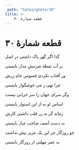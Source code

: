 ```yaml
---
_path: "hafez/ghete/30"
title: >-
    قطعه شمارهٔ ۳۰
---
```

# قطعه شمارهٔ ۳۰

<div class="b" id="bn1"><div class="m1"><p>گدا اگر گهر پاک داشتی در اصل</p></div>
<div class="m2"><p>بر آب نقطهٔ شرمش مدار بایستی</p></div></div>
<div class="b" id="bn2"><div class="m1"><p>ور آفتاب نکردی فسوس جام زرش</p></div>
<div class="m2"><p>چرا تهی ز می خوشگوار بایستی</p></div></div>
<div class="b" id="bn3"><div class="m1"><p>وگر سرای جهان را سر خرابی نیست</p></div>
<div class="m2"><p>اساس او به از این استوار بایستی</p></div></div>
<div class="b" id="bn4"><div class="m1"><p>زمانه گر نه زر قلب داشتی کارش</p></div>
<div class="m2"><p>به دست آصف صاحب عیار بایستی</p></div></div>
<div class="b" id="bn5"><div class="m1"><p>چو روزگار جز این یک عزیز بیش نداشت</p></div>
<div class="m2"><p>به عمر مهلتی از روزگار بایستی</p></div></div>
